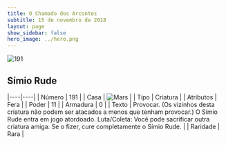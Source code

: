 ```yaml
---
title: O Chamado dos Arcontes
subtitle: 15 de novembro de 2018
layout: page
show_sidebar: false
hero_image: ../hero.png
---
```


![191](https://cdn.keyforgegame.com/media/card_front/pt/341_191_MMMC6JPJ4H5P_pt.png)

## Símio Rude

|----|----|
| Número | 191 |
| Casa | ![Mars](https://archonarcana.com/images/thumb/d/de/Mars.png/22px-Mars.png "Marte") |
| Tipo | Criatura |
| Atributos | Fera |
| Poder | 11 |
| Armadura | 0 |
| Texto | Provocar. (Os vizinhos desta criatura não podem ser atacados a menos que tenham provocar.) O Símio Rude entra em jogo atordoado. Luta/Coleta: Você pode sacrificar outra  criatura amiga. Se o fizer, cure completamente o Símio Rude. |
| Raridade | Rara |
